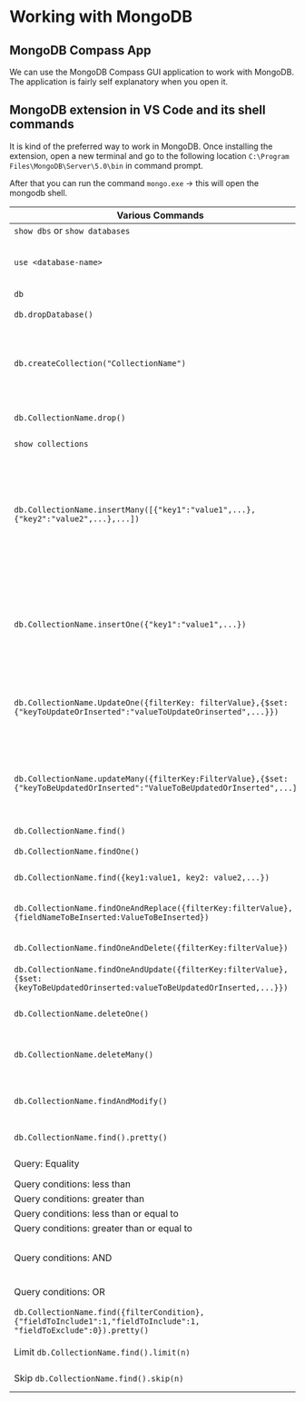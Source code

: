 # Working with MongoDB

## MongoDB Compass App

We can use the MongoDB Compass GUI application to work with MongoDB. The application is fairly self explanatory when you open it.

## MongoDB extension in VS Code and its shell commands

It is kind of the preferred way to work in MongoDB. Once installing the extension, open a new terminal and go to the following location `C:\Program Files\MongoDB\Server\5.0\bin` in command prompt.

After that you can run the command `mongo.exe` -> this will open the mongodb shell.

| Various Commands                                                                                                               | Details                                                                                                                                                                                                                                                                                                                                                                                                                                                                                                                                                                                                                                                                                                      |
| ------------------------------------------------------------------------------------------------------------------------------ | ------------------------------------------------------------------------------------------------------------------------------------------------------------------------------------------------------------------------------------------------------------------------------------------------------------------------------------------------------------------------------------------------------------------------------------------------------------------------------------------------------------------------------------------------------------------------------------------------------------------------------------------------------------------------------------------------------------ |
| `show dbs` or `show databases`                                                                                                 | shows all the databases in the server                                                                                                                                                                                                                                                                                                                                                                                                                                                                                                                                                                                                                                                                        |
| `use <database-name>`                                                                                                          | creates a Database with name "\<database-name\>" or if the database already exists, it simply switches to it. However, the newly creates DB will not be visible unless you insert some document inside it. Make sure you see the message **"switched to db \<database-name\>"**                                                                                                                                                                                                                                                                                                                                                                                                                              |
| `db`                                                                                                                           | shows the current database you are using or working space DB                                                                                                                                                                                                                                                                                                                                                                                                                                                                                                                                                                                                                                                 |
| `db.dropDatabase()`                                                                                                            | Here `db` refers to the current database. So this command will drop the current database and return result like `{"ok":1}`                                                                                                                                                                                                                                                                                                                                                                                                                                                                                                                                                                                   |
| `db.createCollection("CollectionName")`                                                                                        | This will create a new collection inside the current `db`. **Note**, This commands also allows the collection names to have space in between. This means, `db.createCollection("Peer Group")` is also valid. But Try to Avoid such a scenarios as drop commands to such collections may give some errors and you will need to drop such collections from GUI.                                                                                                                                                                                                                                                                                                                                                |
| `db.CollectionName.drop()`                                                                                                     | This will drop the collection inside the current `db`. **Note**, the name of the collection is case sensitive. It returns `true` when collection is deleted successfully and `false` when deletion not successful.                                                                                                                                                                                                                                                                                                                                                                                                                                                                                           |
| `show collections`                                                                                                             | This will show the list of collections inside the current `db`                                                                                                                                                                                                                                                                                                                                                                                                                                                                                                                                                                                                                                               |
| `db.CollectionName.insertMany([{"key1":"value1",...},{"key2":"value2",...},...])`                                              | Insert many documents at once in a collection "CollectionName". **Note**, the `insertMany()` will taken an array of elements to be inserted. `db` again points to to the current active DB. Every document that we insert wil have a unique key "\_id", which is unique and 24 characters. It will be similar to primary key in RDBMS. We can change the value of \_id but it is not recommended as MongoDB provides it by itself, so we don't needed to modify it. Examples, `db.Family.insertMany( [{"name": "Mira Kumari"}, {"fname": "Abhay", "mi": "K", "lname": "Singh",},])` -correct, `db.Family.insertMany( {"name": "Mira Kumari"}, {"fname": "Abhay", "mi": "K", "lname": "Singh",},)` -incorrect |
| `db.CollectionName.insertOne({"key1":"value1",...})`                                                                           | Insert only one document in a collection "CollectionName". `db` again points to to the current active DB. Every document that we insert wil have a unique key "\_id", which is unique and 24 characters. It will be similar to primary key in RDBMS. We can change the value of \_id but it is not recommended as MongoDB provides it by itself, so we don't needed to modify it. Examples, `db.Family.insertOne( {"name": "Mira Kumari"})`-correct, `db.Family.insertOne( [{"name": "Mira Kumari"}, {"fname": "Abhay", "mi": "K", "lname": "Singh",},])` - incorrect                                                                                                                                        |
| `db.CollectionName.UpdateOne({filterKey: filterValue},{$set:{"keyToUpdateOrInserted":"valueToUpdateOrinserted",...}})`         | Update one document in the collection. **Note**, the filter is case sensitive. Example: `db.Family.updateOne({ "fname":"Manish"} ,{$set:{ "fname": "Manisha", "lname": "Kumari"}})` - updates the exisitng fields. Example: `db.Family.updateOne({ "fname":"Manisha"} ,{$set:{ "fname": "Manisha", "lname": "Kumari", "age":29}})` - updates and add new field `age` after filter match                                                                                                                                                                                                                                                                                                                      |
| `db.CollectionName.updateMany({filterKey:FilterValue},{$set:{"keyToBeUpdatedOrInserted":"ValueToBeUpdatedOrInserted",...}})`   | Updates multiple documents in one go based on the filter expression. **Note**, that the filter is case sensitive. Updating documents similar to UpdateOne method where it can update the exisiting fields and add new fields if needed. Examples, `db.Family.updateMany( {"name":"Mira Kumari"}, { $set:{"name":"XYZ", "fname":"Mira", "lname":"Kumari"}} )` - Update all the documents where filter is matched with the values supplied.                                                                                                                                                                                                                                                                    |
| `db.CollectionName.find()`                                                                                                     | finds all the documents in the collection                                                                                                                                                                                                                                                                                                                                                                                                                                                                                                                                                                                                                                                                    |
| `db.CollectionName.findOne()`                                                                                                  | finds the first document in the colleciton. It can also have a filter and it finds the first record matching the filter.                                                                                                                                                                                                                                                                                                                                                                                                                                                                                                                                                                                     |
| `db.CollectionName.find({key1:value1, key2: value2,...})`                                                                      | finds the documents which match all the keys mentioned in the filter. think-**AND**                                                                                                                                                                                                                                                                                                                                                                                                                                                                                                                                                                                                                          |
| `db.CollectionName.findOneAndReplace({filterKey:filterValue},{fieldNameToBeInserted:ValueToBeInserted})`                       | This will find the first matching document and replace all its fields with the new fields supplied in the query. Example: `db.Family.findOneAndReplace({"name":"XYZ"}, {"mobile":"981274918"})`                                                                                                                                                                                                                                                                                                                                                                                                                                                                                                              |
| `db.CollectionName.findOneAndDelete({filterKey:filterValue})`                                                                  | Finds the matching first matching document in the collection and deletes it. Example: `db.Family.findOneAndDelete({"name":"XYZ"})`                                                                                                                                                                                                                                                                                                                                                                                                                                                                                                                                                                           |
| `db.CollectionName.findOneAndUpdate({filterKey:filterValue},{$set:{keyToBeUpdatedOrinserted:valueToBeUpdatedOrInserted,...}})` | finds and updates the first matching document with the supplied field values. Example: `db.Family.findOneAndUpdate({"name":"XYZ"}, {$set:{"fname": "Manish", "age":29}})`                                                                                                                                                                                                                                                                                                                                                                                                                                                                                                                                    |
| `db.CollectionName.deleteOne()`                                                                                                | Finds and deletes one document matching the filter criteria from the collection. Example: `db.Family.deleteOne({"_id":ObjectId("61daaac3455c58a53693d6cf")})`                                                                                                                                                                                                                                                                                                                                                                                                                                                                                                                                                |
| `db.CollectionName.deleteMany()`                                                                                               | It deletes many documents at once. **Note**, when passed with empty {}, it will delete all the document from the collection. Examples: Delete a few - `db.Family.deleteMany({"name":"XYZ"})`, Delete all: `db.Family.deleteMany({})`                                                                                                                                                                                                                                                                                                                                                                                                                                                                         |
| `db.CollectionName.findAndModify()`                                                                                            | Finds a document in the collection, performs an update or increment as metioned in the parameter. Example: `db.Family.findAndModify( { query: {name: "Manish Kumar"}, sort: {Salary:1}, update:{$inc:{Salary: 2000}}, } )`. Refer [this](https://www.journaldev.com/6221/mongodb-findandmodify-example)                                                                                                                                                                                                                                                                                                                                                                                                      |
| `db.CollectionName.find().pretty()`                                                                                            | Shows all the documents in the collection in a proper JSON like structure and clearly. Example: `db.Family.find().pretty()`                                                                                                                                                                                                                                                                                                                                                                                                                                                                                                                                                                                  |
| Query: Equality                                                                                                                | displays the documents from the collection where the exact match happens. Example: `db.Family.find({"Salary": 3000}).pretty()`                                                                                                                                                                                                                                                                                                                                                                                                                                                                                                                                                                               |
| Query conditions: less than                                                                                                    | Example: `db.Family.find({"Salary": {$lt: 5000}}).pretty()`                                                                                                                                                                                                                                                                                                                                                                                                                                                                                                                                                                                                                                                  |
| Query conditions: greater than                                                                                                 | Example: `db.Family.find({"Salary": {$gt: 5000}}).pretty()`                                                                                                                                                                                                                                                                                                                                                                                                                                                                                                                                                                                                                                                  |
| Query conditions: less than or equal to                                                                                        | Example: `db.Family.find({"Salary": {$lte: 22000}}).pretty()`                                                                                                                                                                                                                                                                                                                                                                                                                                                                                                                                                                                                                                                |
| Query conditions: greater than or equal to                                                                                     | Example: `db.Family.find({"Salary": {$gte: 3000}}).pretty()`                                                                                                                                                                                                                                                                                                                                                                                                                                                                                                                                                                                                                                                 |
| Query conditions: AND                                                                                                          | Example: `db.Family.find({$and:[{"name":"Manisha Kumari"},{"Salary": {$gt:20000}}]}).pretty()` or `db.Family.find({"name":"Manisha Kumari","Salary": {$gt:20000}}).pretty()`                                                                                                                                                                                                                                                                                                                                                                                                                                                                                                                                 |
| Query conditions: OR                                                                                                           | Example: `db.Family.find({$or:[{"name":"Manisha Kumari"},{"Salary": {$gt:20000}}]}).pretty()`                                                                                                                                                                                                                                                                                                                                                                                                                                                                                                                                                                                                                |
| `db.CollectionName.find({filterCondition},{"fieldToInclude1":1,"fieldToInclude":1, "fieldToExclude":0}).pretty()`              | Shows only the specific fields which match the filter condition. Example: `db.Family.find({},{"name":1,"Salary":1, "_id":0}).pretty()`                                                                                                                                                                                                                                                                                                                                                                                                                                                                                                                                                                       |
| Limit `db.CollectionName.find().limit(n)`                                                                                      | This limits the number of documents returned from any query. Example: `db.Family.find().limit(2).pretty()`                                                                                                                                                                                                                                                                                                                                                                                                                                                                                                                                                                                                   |
| Skip `db.CollectionName.find().skip(n)`                                                                                        | This skips the number of documents specified in its argument. Example: `db.Family.find().skip(2).pretty()`                                                                                                                                                                                                                                                                                                                                                                                                                                                                                                                                                                                                   |

